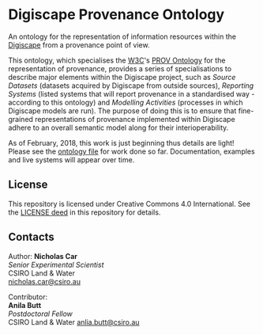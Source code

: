 # Digiscape Provenance Ontology
An ontology for the representation of information resources within the [Digiscape](https://research.csiro.au/digiscape/) from a provenance point of view.

This ontology, which specialises the [W3C](https://www.w3.org/)'s [PROV Ontology](https://www.w3.org/TR/prov-o/) for the representation of provenance, provides a series of specialisations to describe major elements within the Digiscape project, such as *Source Datasets* (datasets acquired by Digiscape from outside sources), *Reporting Systems*  (listed systems that will report provenance in a standardised way - according to this ontology) and *Modelling Activities* (processes in which Digiscape models are run). The purpose of doing this is to ensure that fine-grained representations of provenance implemented within Digiscape adhere to an overall semantic model along for their interioperability.

As of February, 2018, this work is just beginning thus details are light! Please see the [ontology file](dsprov.ttl) for work done so far. Documentation, examples and live systems will appear over time.

## License
This repository is licensed under Creative Commons 4.0 International. See the [LICENSE deed](LICENSE) in this repository for details.

## Contacts
Author: 
**Nicholas Car**  
*Senior Experimental Scientist*  
CSIRO Land & Water  
<nicholas.car@csiro.au>  

Contributor:  
**Anila Butt**  
*Postdoctoral Fellow*  
CSIRO Land & Water
<anlia.butt@csiro.au>  

